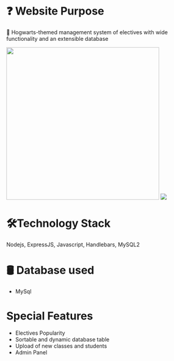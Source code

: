 <h1>❓ Website Purpose</h1>
<p>🔮 Hogwarts-themed management system of electives with wide functionality and an extensible database</p>
<img style="height:400" src="https://github.com/AlexaBailey/CourseWork/assets/93386868/958854f4-70d6-4557-b8fa-f22ca2d93131"/>
<img src="https://github.com/AlexaBailey/CourseWork/assets/93386868/e05e97ba-dd8c-4703-8028-d0d48ad1df68"/>
<h1>🛠️Technology Stack</h1>
<p>Nodejs, ExpressJS, Javascript, Handlebars, MySQL2</p>
<h1>🛢️ Database used</h1>
<ul>
<li>MySql</li>
</ul>
<h1>Special Features</h1>
<ul>
  <li>Electives Popularity </li>
  <li>Sortable and dynamic database table</li>
  <li>Upload of new classes and students</li>
  <li>Admin Panel</li>
</ul>


